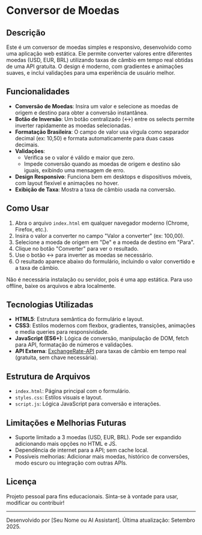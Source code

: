 # Conversor de Moedas

## Descrição

Este é um conversor de moedas simples e responsivo, desenvolvido como uma aplicação web estática. Ele permite converter valores entre diferentes moedas (USD, EUR, BRL) utilizando taxas de câmbio em tempo real obtidas de uma API gratuita. O design é moderno, com gradientes e animações suaves, e inclui validações para uma experiência de usuário melhor.

## Funcionalidades

- **Conversão de Moedas**: Insira um valor e selecione as moedas de origem e destino para obter a conversão instantânea.
- **Botão de Inversão**: Um botão centralizado (↔) entre os selects permite inverter rapidamente as moedas selecionadas.
- **Formatação Brasileira**: O campo de valor usa vírgula como separador decimal (ex: 10,50) e formata automaticamente para duas casas decimais.
- **Validações**:
  - Verifica se o valor é válido e maior que zero.
  - Impede conversão quando as moedas de origem e destino são iguais, exibindo uma mensagem de erro.
- **Design Responsivo**: Funciona bem em desktops e dispositivos móveis, com layout flexível e animações no hover.
- **Exibição de Taxa**: Mostra a taxa de câmbio usada na conversão.

## Como Usar

1. Abra o arquivo `index.html` em qualquer navegador moderno (Chrome, Firefox, etc.).
2. Insira o valor a converter no campo "Valor a converter" (ex: 100,00).
3. Selecione a moeda de origem em "De" e a moeda de destino em "Para".
4. Clique no botão "Converter" para ver o resultado.
5. Use o botão ↔ para inverter as moedas se necessário.
6. O resultado aparece abaixo do formulário, incluindo o valor convertido e a taxa de câmbio.

Não é necessária instalação ou servidor, pois é uma app estática. Para uso offline, baixe os arquivos e abra localmente.

## Tecnologias Utilizadas

- **HTML5**: Estrutura semântica do formulário e layout.
- **CSS3**: Estilos modernos com flexbox, gradientes, transições, animações e media queries para responsividade.
- **JavaScript (ES6+)**: Lógica de conversão, manipulação de DOM, fetch para API, formatação de números e validações.
- **API Externa**: [ExchangeRate-API](https://www.exchangerate-api.com/) para taxas de câmbio em tempo real (gratuita, sem chave necessária).

## Estrutura de Arquivos

- `index.html`: Página principal com o formulário.
- `styles.css`: Estilos visuais e layout.
- `script.js`: Lógica JavaScript para conversão e interações.

## Limitações e Melhorias Futuras

- Suporte limitado a 3 moedas (USD, EUR, BRL). Pode ser expandido adicionando mais opções no HTML e JS.
- Dependência de internet para a API; sem cache local.
- Possíveis melhorias: Adicionar mais moedas, histórico de conversões, modo escuro ou integração com outras APIs.

## Licença

Projeto pessoal para fins educacionais. Sinta-se à vontade para usar, modificar ou contribuir!

---

Desenvolvido por [Seu Nome ou AI Assistant]. Última atualização: Setembro 2025.